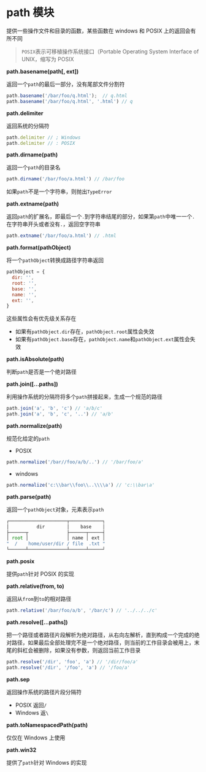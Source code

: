 # path 模块

提供一些操作文件和目录的函数，某些函数在 windows 和 POSIX 上的返回会有所不同

> `POSIX`表示可移植操作系统接口（Portable Operating System Interface of UNIX，缩写为 POSIX

**path.basename(path[, ext])**

返回一个`path`的最后一部分，没有尾部文件分割符

```javascript
path.basename('/bar/foo/q.html');  // q.html
path.basename('/bar/foo/q.html', '.html') // q
```

**path.delimiter**

返回系统的分隔符

```javascript
path.delimiter // ; Windows
path.delimiter // : POSIX
```

**path.dirname(path)**

返回一个`path`的目录名

```javascript
path.dirname('/bar/foo/a.html') // /bar/foo
```

如果`path`不是一个字符串，则抛出`TypeError`

**path.extname(path)**

返回`path`的扩展名，即最后一个`.`到字符串结尾的部分，如果第`path`中唯一一个`.`在字符串开头或者没有`.`，返回空字符串


```javascript
path.extname('/bar/foo/a.html') // .html
```

**path.format(pathObject)**

将一个`pathObject`转换成路径字符串返回

```javascript
pathObject = {
  dir: '',
  root: '',
  base: '',
  name: '',
  ext: '',
}
```

这些属性会有优先级关系存在

* 如果有`pathObject.dir`存在，`pathObject.root`属性会失效
* 如果有`pathObject.base`存在，`pathObject.name`和`pathObject.ext`属性会失效

**path.isAbsolute(path)**

判断`path`是否是一个绝对路径

**path.join([...paths])**

利用操作系统的分隔符将多个`path`拼接起来，生成一个规范的路径

```javascript
path.join('a', 'b', 'c') // 'a/b/c'
path.join('a', 'b', 'c', '..') // 'a/b'
```

**path.normalize(path)**

规范化给定的`path`

* POSIX

```javascript
path.normalize('/bar//foo/a/b/..') // '/bar/foo/a'
```

* windows

```javascript
path.normalize('c:\\bar\\foo\\..\\\\a') // 'c:\\bar\a'
```

**path.parse(path)**

返回一个`pathObject`对象，元素表示`path`

```javascript
┌─────────────────────┬────────────┐
│          dir        │    base    │
├──────┬              ├──────┬─────┤
│ root │              │ name │ ext │
"  /    home/user/dir / file  .txt "
└──────┴──────────────┴──────┴─────┘
```



**path.posix**

提供`path`针对 POSIX 的实现

**path.relative(from, to)**

返回从`from`到`to`的相对路径

```javascript
path.relative('/bar/foo/a/b', '/bar/c') // '../../../c'
```

**path.resolve([...paths])**

把一个路径或者路径片段解析为绝对路径，从右向左解析，直到构成一个完成的绝对路径，如果最后全部处理完不是一个绝对路径，则当前的工作目录会被用上，末尾的斜杠会被删除，如果没有参数，则返回当前工作目录

```javascript
path.resolve('/dir', 'foo', 'a') // '/dir/foo/a'
path.resolve('/dir', '/foo', 'a') // '/foo/a'
```

**path.sep**

返回操作系统的路径片段分隔符

* POSIX 返回`/`
* Windows 返`\`

**path.toNamespacedPath(path)**

仅仅在 Windows 上使用

**path.win32**

提供了`path`针对 Windows 的实现